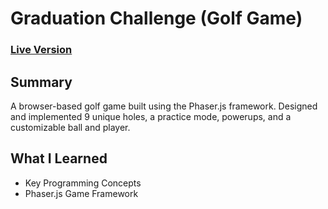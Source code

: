 # Graduation Challenge (Golf Game)

### [Live Version](https://clabounty.github.io/graduationChallenge/)

## Summary
A browser-based golf game built using the Phaser.js framework. Designed and implemented 9 unique holes, a practice mode, powerups, and a customizable ball and player.

## What I Learned
- Key Programming Concepts
- Phaser.js Game Framework
